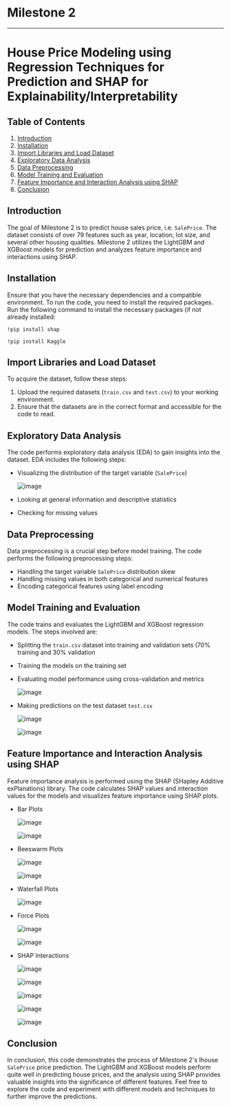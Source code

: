 # Milestone 2

---

# House Price Modeling using Regression Techniques for Prediction and SHAP for Explainability/Interpretability 

## Table of Contents
1. [Introduction](#introduction)
2. [Installation](#installation)
3. [Import Libraries and Load Dataset](#import-libraries-and-load-dataset)
4. [Exploratory Data Analysis](#exploratory-data-analysis)
5. [Data Preprocessing](#data-preprocessing)
6. [Model Training and Evaluation](#model-training-and-evaluation)
7. [Feature Importance and Interaction Analysis using SHAP](#feature-importance-and-interaction-analysis-using-shap)
8. [Conclusion](#conclusion)

## Introduction

The goal of Milestone 2 is to predict house sales price, i.e. `SalePrice`. The dataset consists of over 79 features such as year, location, lot size, and several other housing qualities. Milestone 2 utilizes the LightGBM and XGBoost models for prediction and analyzes feature importance and interactions using SHAP.

## Installation

Ensure that you have the necessary dependencies and a compatible environment. To run the code, you need to install the required packages. Run the following command to install the necessary packages (if not already installed:

```
!pip install shap
```

```
!pip install Kaggle
```

## Import Libraries and Load Dataset

To acquire the dataset, follow these steps:

1. Upload the required datasets (`train.csv` and `test.csv`) to your working environment.
2. Ensure that the datasets are in the correct format and accessible for the code to read.

## Exploratory Data Analysis

The code performs exploratory data analysis (EDA) to gain insights into the dataset. EDA includes the following steps:

- Visualizing the distribution of the target variable (`SalePrice`)

  ![image](https://github.com/GHcpv24/CS-634-Data-Mining/assets/106451112/97e3de3a-b2e1-4a5b-bbc8-67d54c6b52ce)

- Looking at general information and descriptive statistics
- Checking for missing values

## Data Preprocessing

Data preprocessing is a crucial step before model training. The code performs the following preprocessing steps:

- Handling the target variable `SalePrice` distribution skew
- Handling missing values in both categorical and numerical features
- Encoding categorical features using label encoding

## Model Training and Evaluation

The code trains and evaluates the LightGBM and XGBoost regression models. The steps involved are:

- Splitting the `train.csv` dataset into training and validation sets (70% training and 30% validation
- Training the models on the training set
- Evaluating model performance using cross-validation and metrics

  ![image](https://github.com/GHcpv24/CS-634-Data-Mining/assets/106451112/725be33f-6e94-4041-b4b3-656b5da07dd5)

- Making predictions on the test dataset `test.csv`

  ![image](https://github.com/GHcpv24/CS-634-Data-Mining/assets/106451112/64d47472-279f-44b0-a414-602035fde586)

  ![image](https://github.com/GHcpv24/CS-634-Data-Mining/assets/106451112/09f0de87-e561-4f2c-9273-bf26cc93d9b9)

## Feature Importance and Interaction Analysis using SHAP

Feature importance analysis is performed using the SHAP (SHapley Additive exPlanations) library. The code calculates SHAP values and interaction values for the models and visualizes feature importance using SHAP plots.

- Bar Plots

  ![image](https://github.com/GHcpv24/CS-634-Data-Mining/assets/106451112/f98e3f07-6c57-4e33-a5d9-94b8b02f0f85)

  ![image](https://github.com/GHcpv24/CS-634-Data-Mining/assets/106451112/7a7732df-55d9-4c43-b6a1-abf1e141686e)

- Beeswarm Plots

  ![image](https://github.com/GHcpv24/CS-634-Data-Mining/assets/106451112/a5305971-2c68-4297-8f4d-72aedc0ab092)

  ![image](https://github.com/GHcpv24/CS-634-Data-Mining/assets/106451112/9d997a40-8e94-4861-aa09-cd55a4b48a8f)

- Waterfall Plots

  ![image](https://github.com/GHcpv24/CS-634-Data-Mining/assets/106451112/370f7520-938c-49c8-b1cf-cb926138ccc0)

- Force Plots

  ![image](https://github.com/GHcpv24/CS-634-Data-Mining/assets/106451112/c6cbc85c-92f4-4736-9747-76a13cc81df2)

  ![image](https://github.com/GHcpv24/CS-634-Data-Mining/assets/106451112/961aa642-f474-4008-bbbe-7c3cf9a93ac8)

 - SHAP Interactions

   ![image](https://github.com/GHcpv24/CS-634-Data-Mining/assets/106451112/858ef995-6dde-4ae2-84da-aa5bfb1e7f05)

   ![image](https://github.com/GHcpv24/CS-634-Data-Mining/assets/106451112/25b4d333-ee5b-4f61-847d-b450edd1f077)

   ![image](https://github.com/GHcpv24/CS-634-Data-Mining/assets/106451112/27cac91a-e6e2-4cc0-b350-1aaf46e5b859)

   ![image](https://github.com/GHcpv24/CS-634-Data-Mining/assets/106451112/9c2f3863-dcab-4f7f-964d-bce68c85d6ec)

   ![image](https://github.com/GHcpv24/CS-634-Data-Mining/assets/106451112/1f334d93-efb8-4701-967f-7af3ad9db8f0)

## Conclusion

In conclusion, this code demonstrates the process of Milestone 2's lhouse `SalePrice` price prediction. The LightGBM and XGBoost models perform quite well in predicting house prices, and the analysis using SHAP provides valuable insights into the significance of different features. Feel free to explore the code and experiment with different models and techniques to further improve the predictions.
